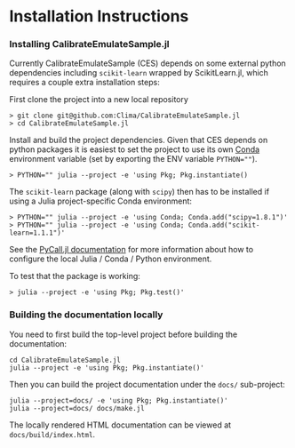 # Installation Instructions

### Installing CalibrateEmulateSample.jl

Currently CalibrateEmulateSample (CES) depends on some external python dependencies 
including `scikit-learn` wrapped by ScikitLearn.jl, which requires a couple extra 
installation steps:

First clone the project into a new local repository

```
> git clone git@github.com:Clima/CalibrateEmulateSample.jl
> cd CalibrateEmulateSample.jl
```

Install and build the project dependencies. Given that CES depends on python packages 
it is easiest to set the project to use its own 
[Conda](https://docs.conda.io/en/latest/miniconda.html) environment variable
(set by exporting the ENV variable `PYTHON=""`).

```
> PYTHON="" julia --project -e 'using Pkg; Pkg.instantiate()
```


The `scikit-learn` package (along with `scipy`) then has to be installed if using a Julia project-specific Conda environment:

```
> PYTHON="" julia --project -e 'using Conda; Conda.add("scipy=1.8.1")'
> PYTHON="" julia --project -e 'using Conda; Conda.add("scikit-learn=1.1.1")'

```

See the [PyCall.jl documentation](https://github.com/JuliaPy/PyCall.jl#specifying-the-python-version) 
for more information about how to configure the local Julia / Conda / Python environment.

To test that the package is working:

```
> julia --project -e 'using Pkg; Pkg.test()'
```

### Building the documentation locally

You need to first build the top-level project before building the documentation:

```
cd CalibrateEmulateSample.jl
julia --project -e 'using Pkg; Pkg.instantiate()'
```

Then you can build the project documentation under the `docs/` sub-project:

```
julia --project=docs/ -e 'using Pkg; Pkg.instantiate()'
julia --project=docs/ docs/make.jl
```

The locally rendered HTML documentation can be viewed at `docs/build/index.html`.
